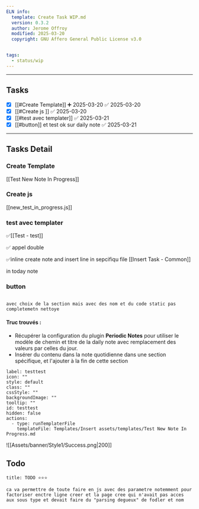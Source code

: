 ```yaml
---
ELN info:
  template: Create Task WIP.md
  version: 0.3.2
  author: Jerome Offroy
  modified: 2025-03-20
  copyright: GNU Affero General Public License v3.0


tags:
  - status/wip
---
```



---
## Tasks
- [x] [[#Create Template]] ➕ 2025-03-20 ✅ 2025-03-20
- [x] [[#Create js ]] ✅ 2025-03-20
- [x] [[#test avec templater]] ✅ 2025-03-21
- [x] [[#button]] et test ok sur daily note ✅ 2025-03-21

---

## Tasks Detail


### Create Template

[[Test New Note In Progress]]


### Create js

[[new_test_in_progress.js]]



### test avec templater

 ✅[[Test - test]]

✅ appel double

✅inline create note and insert line in sepcifiqu file  [[Insert Task - Common]]

in today note 


### button

```ad-info

avec choix de la section mais avec des nom et du code static pas completemetn nettoye
```

#### Truc trouvés :

- Récupérer la configuration du plugin  **Periodic Notes** pour utiliser le modèle de chemin et titre de la daily note avec remplacement des valeurs par celles du jour.
- Insérer du  contenu dans  la note quotidienne dans une section spécifique, et l'ajouter à la fin de cette section
    




```meta-bind-button
label: testtest
icon: ""
style: default
class: ""
cssStyle: ""
backgroundImage: ""
tooltip: ""
id: testtest
hidden: false
actions:
  - type: runTemplaterFile
    templateFile: Templates/Insert assets/templates/Test New Note In Progress.md

```

![[Assets/banner/Style1/Success.png|200]]


## Todo

```ad-success
title: TODO ⭐⭐⭐

ca va permettre de toute faire en js avec des parametre notemment pour factoriser enctre ligne creer et la page cree qui n'avait pas acces aux sous type et devait faire du "parsing degueux" de fodler et nom 
```

